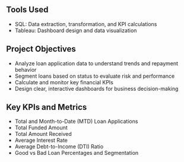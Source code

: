 ## Tools Used
- SQL: Data extraction, transformation, and KPI calculations
- Tableau: Dashboard design and data visualization

## Project Objectives
- Analyze loan application data to understand trends and repayment behavior
- Segment loans based on status to evaluate risk and performance
- Calculate and monitor key financial KPIs
- Design clear, interactive dashboards for business decision-making

## Key KPIs and Metrics
- Total and Month-to-Date (MTD) Loan Applications
- Total Funded Amount
- Total Amount Received
- Average Interest Rate
- Average Debt-to-Income (DTI) Ratio
- Good vs Bad Loan Percentages and Segmentation
